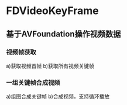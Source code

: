 # FDVideoKeyFrame
## 基于AVFoundation操作视频数据
### 视频帧获取
 a)获取视频首帧
 b)获取所有视频关键帧
### 一组关键帧合成视频
  a)组图合成关键帧
  b)合成视频，支持循环播放
